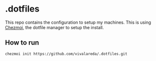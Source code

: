 # .dotfiles
This repo contains the configuration to setup my machines. This is using [Chezmoi](https://chezmoi.io), the dotfile manager to setup the install.

## How to run

```shell
chezmoi init https://github.com/vivalareda/.dotfiles.git
```
